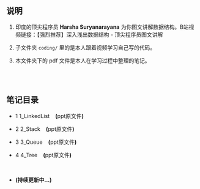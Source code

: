 ## 说明
1. 印度的顶尖程序员 **Harsha Suryanarayana** 为你图文讲解数据结构。B站视频链接：<a href="https://www.bilibili.com/video/BV1Fv4y1f7T1/" style="text-decoration:none">【强烈推荐】深入浅出数据结构 - 顶尖程序员图文讲解</a>

2. 子文件夹 `coding/` 里的是本人跟着视频学习自己写的代码。

3.  本文件夹下的 pdf 文件是本人在学习过程中整理的笔记。

<br>
<br>

## 笔记目录
* 1 <a href="https://abrachan.github.io/Coding-Practice/C_Cpp/数据结构与算法/Harsha_Suryanarayana/LinkedList.pdf" style="text-decoration:none">1_LinkedList</a> &ensp; **(**<a href="https://kdocs.cn/l/ckvxGpVjTf3D" style="text-decoration:none">ppt原文件</a>**)**

* 2 <a href="https://abrachan.github.io/Coding-Practice/C_Cpp/数据结构与算法/Harsha_Suryanarayana/Stack.pdf" style="text-decoration:none">2_Stack</a> &ensp; **(**<a href="https://kdocs.cn/l/cuaBPqr3OHy8" style="text-decoration:none">ppt原文件</a>**)**

* 3 <a href="https://abrachan.github.io/Coding-Practice/C_Cpp/数据结构与算法/Harsha_Suryanarayana/Queue.pdf" style="text-decoration:none">3_Queue</a> &ensp; **(**<a href="https://kdocs.cn/l/crNAPXKKvtny" style="text-decoration:none">ppt原文件</a>**)**

* 4 <a href="https://abrachan.github.io/Coding-Practice/C_Cpp/数据结构与算法/Harsha_Suryanarayana/Tree.pdf" style="text-decoration:none">4_Tree</a> &ensp; **(**<a href="https://kdocs.cn/l/ctIrAjSmlDev" style="text-decoration:none">ppt原文件</a>**)**

<br>

* **(持续更新中...)**
